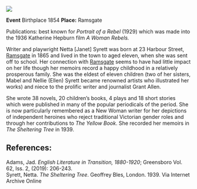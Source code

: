<a href="https://dev.visual-essays.app"><img src="https://dev-visual-essays.netlify.app/images/ve-button.png"></a> <param ve-config title="Netta Syrett  (17 March 1865-15 December 1943)" author="Dr Alyson Hunt" layout="vtl" banner="https://upload.wikimedia.org/wikipedia/commons/c/c0/Dream_days_%281922%29_%2814773133082%29.jpg">

**Event** Birthplace 1854
**Place:** Ramsgate

<param ve-entity eid="Q736439" aliases="Ramsgate">
<param ve-entity eid="Q26321366" aliases="Harbour Street">

<param ve-image url="images/page1-349px-The_Yellow_Book_-_07.djvu.jpg" label="The_Yellow_Book" attribution="wikimedia commons">

Publications: best known for _Portrait of a Rebel_ (1929) which was made into the 1936 Katherine Hepburn film _A Woman Rebels._

Writer and playwright Netta [Janet] Syrett was born at 23 Harbour Street, [Ramsgate](/dickens/19c-ramsgate) in 1865 and  lived in the town to aged eleven, when she was sent off to school. Her connection with [Ramsgate](/dickens/19c-ramsgate) seems to have had little impact on her life though her memoirs record a happy childhood in a relatively prosperous family. She was the eldest of eleven children (two of her sisters, Mabel and Nellie (Ellen) Syrett became renowned artists who illustrated her works) and niece to the prolific writer and journalist Grant Allen.
<param ve-map primary center="Q736439" zoom="10">
<param ve-map primary center="Q26321366" zoom="10">
<param ve-image url="https://upload.wikimedia.org/wikipedia/commons/3/3a/Ramsgate_Marina_-_geograph.org.uk_-_1907412.jpg" label="Ramsgate Marina" attribution="Ramsgate Marina by Don Barber, CC BY-SA 2.0 <https://creativecommons.org/licenses/by-sa/2.0>, via Wikimedia Commons">
<param ve-image url="https://upload.wikimedia.org/wikipedia/commons/7/7d/YellowBookVol13-FrontCover.png" label="The Yellow Book, front cover by Mabel Syrett" attribution="Mabel Syrett, Public domain, via Wikimedia Commons">
<param ve-image url="https://upload.wikimedia.org/wikipedia/commons/7/79/The_Other_Side_of_the_Sun_Illustration.jpg" label="Illustration from The Other Side of the Sun, a compilation of short stories by Evelyn Sharp. Drawn by Nellie Syrette" attribution="Nellie Syrette, Public domain, via Wikimedia Commons">
<param ve-image url="https://upload.wikimedia.org/wikipedia/commons/9/9d/Portrait_of_Grant_Allen_by_Walery.jpg" label="Grant Allen, Uncle of Netta Syrett" attribution="Walery, Public domain, via Wikimedia Commons">

She wrote 38 novels, 20 children’s books, 4 plays and 18 short stories which were published in many of the popular periodicals of the period. She is now particularly remembered as a New Woman writer for her depictions of independent heroines who reject traditional Victorian gender roles and through her contributions to _The Yellow Book_. She recorded her memoirs in _The Sheltering Tree_ in 1939.
<param ve-image url="https://www.gutenberg.org/files/65490/65490-h/images/cover.jpg" label="Magic London by Netta Syrett" attribution="MWS, Shaun Mudd and the Online Distributed Proofreading Team at https://www.pgdp.net (This file was produced from images generously made available by The Internet Archive/American Libraries.)">

## References: 
Adams, Jad. _English Literature in Transition, 1880-1920_; Greensboro Vol. 62, Iss. 2,  (2019): 206-243.   
Syrett, Netta. _The Sheltering Tree_. Geoffrey Bles, London. 1939. Via Internet Archive Online
